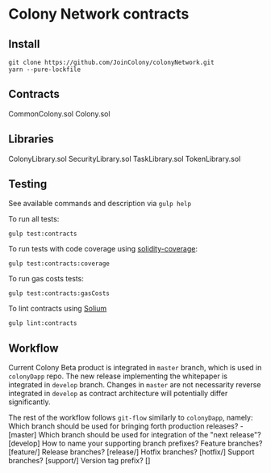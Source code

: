 # Colony Network contracts
## Install

```
git clone https://github.com/JoinColony/colonyNetwork.git
yarn --pure-lockfile
```

## Contracts
CommonColony.sol
Colony.sol

## Libraries
ColonyLibrary.sol
SecurityLibrary.sol
TaskLibrary.sol
TokenLibrary.sol

## Testing
See available commands and description via `gulp help`

To run all tests:
```
gulp test:contracts
```
To run tests with code coverage using [solidity-coverage](https://github.com/sc-forks/solidity-coverage):
```
gulp test:contracts:coverage
```
To run gas costs tests:
```
gulp test:contracts:gasCosts
```
To lint contracts using [Solium](https://github.com/duaraghav8/Solium)
```
gulp lint:contracts
```
## Workflow
Current Colony Beta product is integrated in `master` branch, which is used in `colonyDapp` repo. 
The new release implementing the whitepaper is integrated in `develop` branch. 
Changes in `master` are not necessarity reverse integrated in `develop` as contract architecture will potentially differ significantly.

The rest of the workflow follows `git-flow` similarly to `colonyDapp`, namely:
Which branch should be used for bringing forth production releases? - [master]
Which branch should be used for integration of the "next release"? [develop]
How to name your supporting branch prefixes?
Feature branches? [feature/] 
Release branches? [release/] 
Hotfix branches? [hotfix/] 
Support branches? [support/] 
Version tag prefix? [] 
